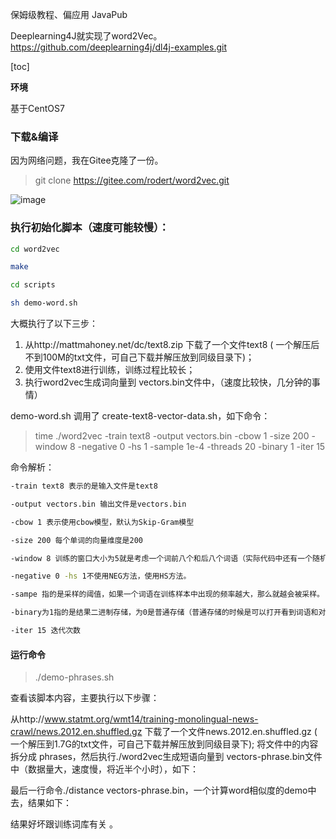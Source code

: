 保姆级教程、偏应用 JavaPub

Deeplearning4J就实现了word2Vec。https://github.com/deeplearning4j/dl4j-examples.git

[toc]

**环境**

基于CentOS7

### 下载&编译

因为网络问题，我在Gitee克隆了一份。

> git clone https://gitee.com/rodert/word2vec.git

![image](https://tva2.sinaimg.cn/large/007F3CC8ly1h15v77yx5vj30jj089tep.jpg)

### 执行初始化脚本（速度可能较慢）：

```bash
cd word2vec

make

cd scripts

sh demo-word.sh
```

大概执行了以下三步：

1. 从http://mattmahoney.net/dc/text8.zip 下载了一个文件text8 ( 一个解压后不到100M的txt文件，可自己下载并解压放到同级目录下)；
2. 使用文件text8进行训练，训练过程比较长；
3. 执行word2vec生成词向量到 vectors.bin文件中，（速度比较快，几分钟的事情）

demo-word.sh 调用了 create-text8-vector-data.sh，如下命令：

> time ./word2vec -train text8 -output vectors.bin -cbow 1 -size 200 -window 8 -negative 0 -hs 1 -sample 1e-4 -threads 20 -binary 1 -iter 15

命令解析：

```bash
-train text8 表示的是输入文件是text8

-output vectors.bin 输出文件是vectors.bin

-cbow 1 表示使用cbow模型，默认为Skip-Gram模型

-size 200 每个单词的向量维度是200

-window 8 训练的窗口大小为5就是考虑一个词前八个和后八个词语（实际代码中还有一个随机选窗口的过程，窗口大小小于等于8）

-negative 0 -hs 1不使用NEG方法，使用HS方法。

-sampe 指的是采样的阈值，如果一个词语在训练样本中出现的频率越大，那么就越会被采样。

-binary为1指的是结果二进制存储，为0是普通存储（普通存储的时候是可以打开看到词语和对应的向量的）

-iter 15 迭代次数
```

#### 运行命令 

> ./demo-phrases.sh

查看该脚本内容，主要执行以下步骤：

从http://www.statmt.org/wmt14/training-monolingual-news-crawl/news.2012.en.shuffled.gz 下载了一个文件news.2012.en.shuffled.gz ( 一个解压到1.7G的txt文件，可自己下载并解压放到同级目录下); 将文件中的内容拆分成 phrases，然后执行./word2vec生成短语向量到 vectors-phrase.bin文件中（数据量大，速度慢，将近半个小时），如下：

最后一行命令./distance vectors-phrase.bin，一个计算word相似度的demo中去，结果如下：

结果好坏跟训练词库有关 。

